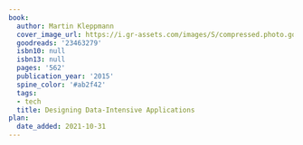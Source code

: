 ```yaml
---
book:
  author: Martin Kleppmann
  cover_image_url: https://i.gr-assets.com/images/S/compressed.photo.goodreads.com/books/1415816873l/23463279.jpg
  goodreads: '23463279'
  isbn10: null
  isbn13: null
  pages: '562'
  publication_year: '2015'
  spine_color: '#ab2f42'
  tags:
  - tech
  title: Designing Data-Intensive Applications
plan:
  date_added: 2021-10-31
---
```


